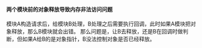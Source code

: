 #### 两个模块前的对象释放导致内存非法访问问题

模块A构造请求后，给模块B处理，B处理之后需要执行回调，此时如果A模块把对象释放，那么B模块就会出错。
那么问题是，让B去释放，还是B在回调时做判断，但如果A给B的是对象指针，B没法控制对象是否已经释放。
